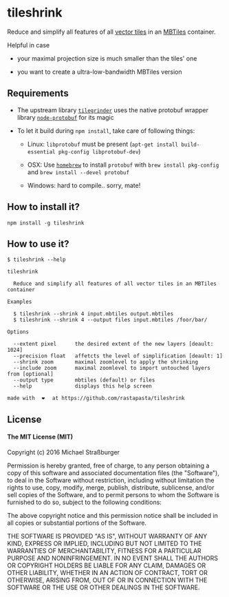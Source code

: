 # tileshrink

Reduce and simplify all features of all [vector tiles](https://github.com/mapbox/vector-tile-spec/tree/master/2.1) in an [MBTiles](https://www.mapbox.com/help/an-open-platform/#mbtiles) container.

Helpful in case

* your maximal projection size is much smaller than the tiles' one

* you want to create a ultra-low-bandwidth MBTiles version

## Requirements

* The upstream library [`tilegrinder`](https://github.com/rastapasta/tilegrinder) uses the native protobuf wrapper library [`node-protobuf`](https://github.com/fuwaneko/node-protobuf) for its magic

* To let it build during `npm install`, take care of following things:

  * Linux: `libprotobuf` must be present (`apt-get install build-essential pkg-config libprotobuf-dev`)

  * OSX: Use [`homebrew`](http://brew.sh/) to install `protobuf` with `brew install pkg-config` and `brew install --devel protobuf`

  * Windows: hard to compile.. sorry, mate!

## How to install it?

    npm install -g tileshrink

## How to use it?

```
$ tileshrink --help

tileshrink

  Reduce and simplify all features of all vector tiles in an MBTiles container

Examples

  $ tileshrink --shrink 4 input.mbtiles output.mbtiles            
  $ tileshrink --shrink 4 --output files input.mbtiles /foor/bar/

Options

  --extent pixel      the desired extent of the new layers [deault: 1024]          
  --precision float   affetcts the level of simplification [deault: 1]             
  --shrink zoom       maximal zoomlevel to apply the shrinking                     
  --include zoom      maximal zoomlevel to import untouched layers from [optional]
  --output type       mbtiles (default) or files                                   
  --help              displays this help screen                                    

made with ⠀❤⠀⠀at https://github.com/rastapasta/tileshrink
```

## License
#### The MIT License (MIT)
Copyright (c) 2016 Michael Straßburger

Permission is hereby granted, free of charge, to any person obtaining a copy of this software and associated documentation files (the "Software"), to deal in the Software without restriction, including without limitation the rights to use, copy, modify, merge, publish, distribute, sublicense, and/or sell copies of the Software, and to permit persons to whom the Software is furnished to do so, subject to the following conditions:

The above copyright notice and this permission notice shall be included in all copies or substantial portions of the Software.

THE SOFTWARE IS PROVIDED "AS IS", WITHOUT WARRANTY OF ANY KIND, EXPRESS OR IMPLIED, INCLUDING BUT NOT LIMITED TO THE WARRANTIES OF MERCHANTABILITY, FITNESS FOR A PARTICULAR PURPOSE AND NONINFRINGEMENT. IN NO EVENT SHALL THE AUTHORS OR COPYRIGHT HOLDERS BE LIABLE FOR ANY CLAIM, DAMAGES OR OTHER LIABILITY, WHETHER IN AN ACTION OF CONTRACT, TORT OR OTHERWISE, ARISING FROM, OUT OF OR IN CONNECTION WITH THE SOFTWARE OR THE USE OR OTHER DEALINGS IN THE SOFTWARE.
